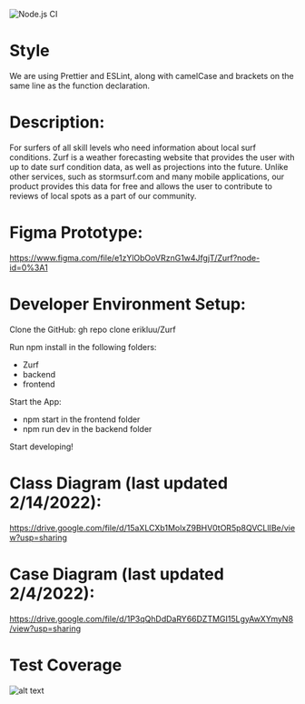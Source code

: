![Node.js CI](https://github.com/erikluu/Zurf/actions/workflows/node.js.yml/badge.svg)

# Style

We are using Prettier and ESLint, along with camelCase and brackets on the same line as the function declaration.

# Description:

For surfers of all skill levels who need information about local surf conditions. Zurf is a weather forecasting website that provides the user with up to date surf condition data, as well as projections into the future. Unlike other services, such as stormsurf.com and many mobile applications, our product provides this data for free and allows the user to contribute to reviews of local spots as a part of our community.

# Figma Prototype:

https://www.figma.com/file/e1zYlObOoVRznG1w4JfgjT/Zurf?node-id=0%3A1

# Developer Environment Setup:

Clone the GitHub: gh repo clone erikluu/Zurf

Run npm install in the following folders:
* Zurf
* backend
* frontend

Start the App:
* npm start in the frontend folder
* npm run dev in the backend folder

Start developing!

# Class Diagram (last updated 2/14/2022):

https://drive.google.com/file/d/15aXLCXb1MolxZ9BHV0tOR5p8QVCLlIBe/view?usp=sharing

# Case Diagram (last updated 2/4/2022):

https://drive.google.com/file/d/1P3qQhDdDaRY66DZTMGI15LgyAwXYmyN8/view?usp=sharing

# Test Coverage
![alt text](http://github/erikluu/Zurf/test_case_coverage_report.PNG)
